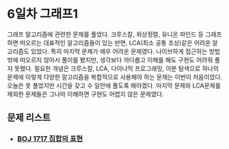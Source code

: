 # 6일차 그래프1

그래프 알고리즘에 관련한 문제를 풀었다. 크루스칼, 위상정렬, 유니온 파인드 등 그래프하면 떠오르는 대표적인 알고리즘들이 있는 반면, LCA(최소 공통 조상)같은 어려운 알고리즘도 있었다. 특히 마지막 문제가 매우 어려운 문제였다. 나이브하게 접근하는 방법밖에 떠오르지 않아서 풀이를 봤지만, 생각보다 까다롭고 이해를 해도 구현도 어려워 풀지 못했다. 필요한 개념은 크루스칼, LCA, 다이나믹 프로그래밍, 이분 탐색으로 하나의 문제에 이렇게 다양한 알고리즘을 복합적으로 사용해야 하는 문제는 이번이 처음이었다. 오늘은 못 풀었지만 시간을 갖고 수 일안에 풀도록 해야겠다. 마지막 문제와 LCA문제를 제외한 문제들은 그나마 이해하면 구현도 어렵지 않은 문제였다.



## 문제 리스트

- ### [BOJ 1717 집합의 표현](https://github.com/jungtaeyong/alstudy2/blob/ty/SDS/SDS%20알고리즘%20특강/baekjoon%201717%20집합의%20표현.cpp)

